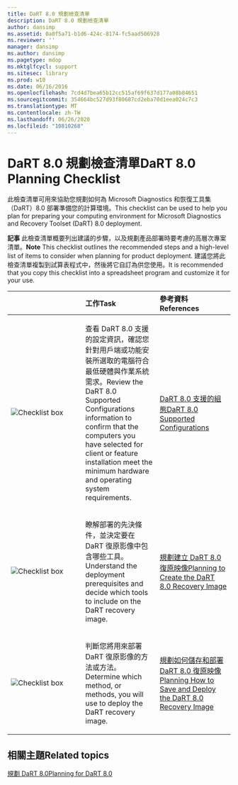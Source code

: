 ```yaml
---
title: DaRT 8.0 規劃檢查清單
description: DaRT 8.0 規劃檢查清單
author: dansimp
ms.assetid: 0a0f5a71-b1d6-424c-8174-fc5aad506928
ms.reviewer: ''
manager: dansimp
ms.author: dansimp
ms.pagetype: mdop
ms.mktglfcycl: support
ms.sitesec: library
ms.prod: w10
ms.date: 06/16/2016
ms.openlocfilehash: 7cd4d7bea65b12cc515af69f637d177a08b84651
ms.sourcegitcommit: 354664bc527d93f80687cd2eba70d1eea024c7c3
ms.translationtype: MT
ms.contentlocale: zh-TW
ms.lasthandoff: 06/26/2020
ms.locfileid: "10810268"
---
```

# <span data-ttu-id="6f794-103">DaRT 8.0 規劃檢查清單</span><span class="sxs-lookup"><span data-stu-id="6f794-103">DaRT 8.0 Planning Checklist</span></span>


<span data-ttu-id="6f794-104">此檢查清單可用來協助您規劃如何為 Microsoft Diagnostics 和恢復工具集（DaRT）8.0 部署準備您的計算環境。</span><span class="sxs-lookup"><span data-stu-id="6f794-104">This checklist can be used to help you plan for preparing your computing environment for Microsoft Diagnostics and Recovery Toolset (DaRT) 8.0 deployment.</span></span>

<span data-ttu-id="6f794-105">**記事** 此檢查清單概要列出建議的步驟，以及規劃產品部署時要考慮的高層次專案清單。</span><span class="sxs-lookup"><span data-stu-id="6f794-105">**Note** This checklist outlines the recommended steps and a high-level list of items to consider when planning for product deployment.</span></span> <span data-ttu-id="6f794-106">建議您將此檢查清單複製到試算表程式中，然後將它自訂為供您使用。</span><span class="sxs-lookup"><span data-stu-id="6f794-106">It is recommended that you copy this checklist into a spreadsheet program and customize it for your use.</span></span>

 

<table>
<colgroup>
<col width="33%" />
<col width="33%" />
<col width="33%" />
</colgroup>
<thead>
<tr class="header">
<th align="left"></th>
<th align="left"><span data-ttu-id="6f794-107">工作</span><span class="sxs-lookup"><span data-stu-id="6f794-107">Task</span></span></th>
<th align="left"><span data-ttu-id="6f794-108">參考資料</span><span class="sxs-lookup"><span data-stu-id="6f794-108">References</span></span></th>
</tr>
</thead>
<tbody>
<tr class="odd">
<td align="left"><img src="images/checklistbox.gif" alt="Checklist box" /></td>
<td align="left"><p><span data-ttu-id="6f794-109">查看 DaRT 8.0 支援的設定資訊，確認您針對用戶端或功能安裝所選取的電腦符合最低硬體與作業系統需求。</span><span class="sxs-lookup"><span data-stu-id="6f794-109">Review the DaRT 8.0 Supported Configurations information to confirm that the computers you have selected for client or feature installation meet the minimum hardware and operating system requirements.</span></span></p></td>
<td align="left"><p><a href="dart-80-supported-configurations-dart-8.md" data-raw-source="[DaRT 8.0 Supported Configurations](dart-80-supported-configurations-dart-8.md)"><span data-ttu-id="6f794-110">DaRT 8.0 支援的組態</span><span class="sxs-lookup"><span data-stu-id="6f794-110">DaRT 8.0 Supported Configurations</span></span></a></p></td>
</tr>
<tr class="even">
<td align="left"><img src="images/checklistbox.gif" alt="Checklist box" /></td>
<td align="left"><p><span data-ttu-id="6f794-111">瞭解部署的先決條件，並決定要在 DaRT 復原影像中包含哪些工具。</span><span class="sxs-lookup"><span data-stu-id="6f794-111">Understand the deployment prerequisites and decide which tools to include on the DaRT recovery image.</span></span></p></td>
<td align="left"><p><a href="planning-to-create-the-dart-80-recovery-image-dart-8.md" data-raw-source="[Planning to Create the DaRT 8.0 Recovery Image](planning-to-create-the-dart-80-recovery-image-dart-8.md)"><span data-ttu-id="6f794-112">規劃建立 DaRT 8.0 復原映像</span><span class="sxs-lookup"><span data-stu-id="6f794-112">Planning to Create the DaRT 8.0 Recovery Image</span></span></a></p></td>
</tr>
<tr class="odd">
<td align="left"><img src="images/checklistbox.gif" alt="Checklist box" /></td>
<td align="left"><p><span data-ttu-id="6f794-113">判斷您將用來部署 DaRT 復原影像的方法或方法。</span><span class="sxs-lookup"><span data-stu-id="6f794-113">Determine which method, or methods, you will use to deploy the DaRT recovery image.</span></span></p></td>
<td align="left"><p><a href="planning-how-to-save-and-deploy-the-dart-80-recovery-image-dart-8.md" data-raw-source="[Planning How to Save and Deploy the DaRT 8.0 Recovery Image](planning-how-to-save-and-deploy-the-dart-80-recovery-image-dart-8.md)"><span data-ttu-id="6f794-114">規劃如何儲存和部署 DaRT 8.0 復原映像</span><span class="sxs-lookup"><span data-stu-id="6f794-114">Planning How to Save and Deploy the DaRT 8.0 Recovery Image</span></span></a></p></td>
</tr>
</tbody>
</table>

 

## <span data-ttu-id="6f794-115">相關主題</span><span class="sxs-lookup"><span data-stu-id="6f794-115">Related topics</span></span>


[<span data-ttu-id="6f794-116">規劃 DaRT 8.0</span><span class="sxs-lookup"><span data-stu-id="6f794-116">Planning for DaRT 8.0</span></span>](planning-for-dart-80-dart-8.md)

 

 





